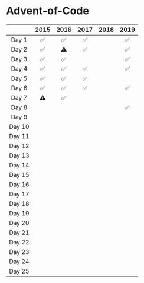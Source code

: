 # Advent-of-Code
|        | 2015 | 2016 | 2017 | 2018 | 2019 |
| :----: | :--: | :--: | :--: | :--: | :--: |
| Day 1  |  ✅   |  ✅   |  ✅   |      |  ✅   |
| Day 2  |  ✅   |  ⚠️   |  ✅   |     |  ✅   |
| Day 3  |  ✅   |  ✅   |      |      |  ✅   |
| Day 4  |  ✅   |  ✅   |  ✅   |      |  ✅   |
| Day 5  |  ✅   |  ✅   |  ✅   |      |      |
| Day 6  |  ✅   |  ✅   |  ✅   |      |  ✅   |
| Day 7  |  ⚠️   |  ✅   |      |      |      |
| Day 8  |      |      |      |      |  ✅   |
| Day 9  |      |      |      |      |      |
| Day 10 |      |      |      |      |      |
| Day 11 |      |      |      |      |      |
| Day 12 |      |      |      |      |      |
| Day 13 |      |      |      |      |      |
| Day 14 |      |      |      |      |      |
| Day 15 |      |      |      |      |      |
| Day 16 |      |      |      |      |      |
| Day 17 |      |      |      |      |      |
| Day 18 |      |      |      |      |      |
| Day 19 |      |      |      |      |      |
| Day 20 |      |      |      |      |      |
| Day 21 |      |      |      |      |      |
| Day 22 |      |      |      |      |      |
| Day 23 |      |      |      |      |      |
| Day 24 |      |      |      |      |      |
| Day 25 |      |      |      |      |      |